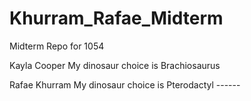 # Khurram_Rafae_Midterm
Midterm Repo for 1054

Kayla Cooper
My dinosaur choice is Brachiosaurus

Rafae Khurram
My dinosaur choice is Pterodactyl ------